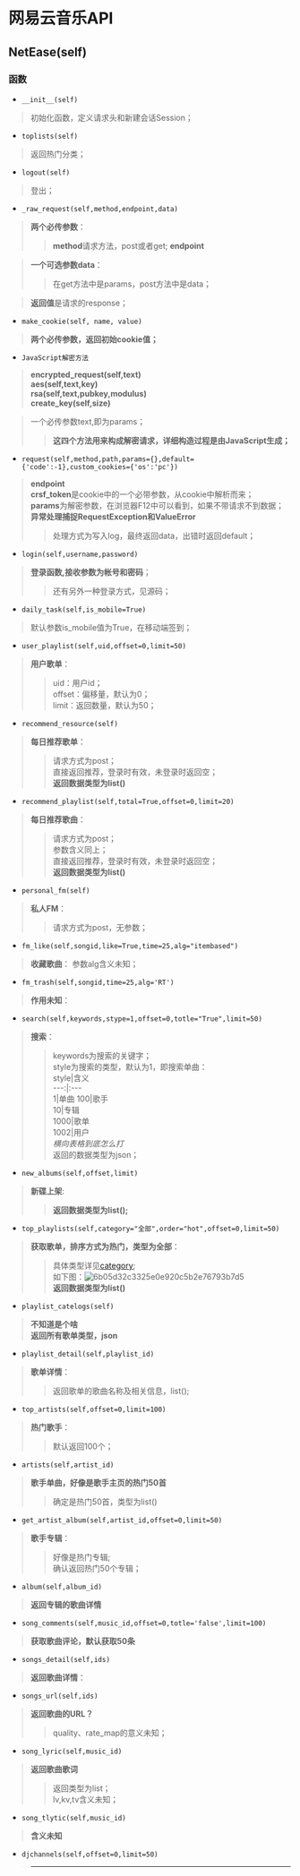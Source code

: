 # 网易云音乐API

## NetEase(self)

### 函数

- `__init__(self)`
> 初始化函数，定义请求头和新建会话Session；
- `toplists(self)`
> 返回热门分类；
- `logout(self)`
> 登出；
- `_raw_request(self,method,endpoint,data)`

> **两个必传参数**：
>> **method**请求方法，post或者get;
>> **endpoint**

> **一个可选参数data**：
>> 在get方法中是params，post方法中是data；

> **返回值**是请求的response；

- `make_cookie(self, name, value)`
> **两个必传参数，返回初始cookie值；**

- `JavaScript解密方法`
> **encrypted_request(self,text)**  
> **aes(self,text,key)**  
> **rsa(self,text,pubkey,modulus)**  
> **create_key(self,size)**

> 一个必传参数text,即为params；
>> **这四个方法用来构成解密请求，详细构造过程是由JavaScript生成；**

- `request(self,method,path,params={},default={'code':-1},custom_cookies={'os':'pc'})`
> **endpoint**  
> **crsf_token**是cookie中的一个必带参数，从cookie中解析而来；  
> **params**为解密参数，在浏览器F12中可以看到，如果不带请求不到数据；  
> **异常处理捕捉RequestException和ValueError**  
>> 处理方式为写入log，最终返回data，出错时返回default；  

- `login(self,username,password)`
> **登录函数,接收参数为帐号和密码**；  
>> 还有另外一种登录方式，见源码；

- `daily_task(self,is_mobile=True)`
> 默认参数is\_mobile值为True，在移动端签到；

- `user_playlist(self,uid,offset=0,limit=50)` 
> **用户歌单**：
>> uid：用户id；  
>> offset：偏移量，默认为0；  
>> limit：返回数量，默认为50；

- `recommend_resource(self)`
> **每日推荐歌单**：
>> 请求方式为post；  
>> 直接返回推荐，登录时有效，未登录时返回空；  
>> **返回数据类型为list()**

- `recommend_playlist(self,total=True,offset=0,limit=20)`
> **每日推荐歌曲**：
>> 请求方式为post；  
>> 参数含义同上；  
>> 直接返回推荐，登录时有效，未登录时返回空；  
>> **返回数据类型为list()**

- `personal_fm(self)`
> **私人FM**：
>> 请求方式为post，无参数；

- `fm_like(self,songid,like=True,time=25,alg="itembased")`
> **收藏歌曲**：
> 参数alg含义未知；

- `fm_trash(self,songid,time=25,alg='RT')`
> **作用未知**：

- `search(self,keywords,stype=1,offset=0,totle="True",limit=50)`
> **搜索**：
>> keywords为搜索的关键字；  
>> style为搜索的类型，默认为1，即搜索单曲：  
style|含义  
---:|:---  
1|单曲
>> 100|歌手  
>> 10|专辑  
>> 1000|歌单  
>> 1002|用户  
>> *横向表格到底怎么打*  
>> 返回的数据类型为json；

- `new_albums(self,offset,limit)`
> **新碟上架**:
>> **返回数据类型为list();**

- `top_playlists(self,category="全部",order="hot",offset=0,limit=50)`
> **获取歌单，排序方式为热门，类型为全部**：
>> 具体类型详见[category](http://music.163.com/#/discover/playlist/);  
>> 如下图：![6b05d32c3325e0e920c5b2e76793b7d5](网易云音乐API.resources/1.jpg)  
>> **返回数据类型为list()**

- `playlist_catelogs(self)`
> **不知道是个啥**  
> **返回所有歌单类型，json**

- `playlist_detail(self,playlist_id)`
> **歌单详情**：
>> 返回歌单的歌曲名称及相关信息，list();

- `top_artists(self,offset=0,limit=100)`
> **热门歌手**：
>> 默认返回100个；

- `artists(self,artist_id)`
> **歌手单曲，好像是歌手主页的热门50首**
>> 确定是热门50首，类型为list()

- `get_artist_album(self,artist_id,offset=0,limit=50)`
> **歌手专辑**：
>> 好像是热门专辑;  
>> 确认返回热门50个专辑；

- `album(self,album_id)`
> **返回专辑的歌曲详情**

- `song_comments(self,music_id,offset=0,totle='false',limit=100)`
> **获取歌曲评论，默认获取50条**

- `songs_detail(self,ids)`
> **返回歌曲详情**：

- `songs_url(self,ids)`
> **返回歌曲的URL？**
>> quality、rate\_map的意义未知；

- `song_lyric(self,music_id)`
> **返回歌曲歌词**
>> 返回类型为list；  
>> lv,kv,tv含义未知；

- `song_tlytic(self,music_id)`
> **含义未知**

- `djchannels(self,offset=0,limit=50)`
> ****
